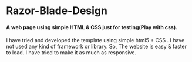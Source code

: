 # Razor-Blade-Design
#### A web page using simple HTML &amp; CSS just for testing(Play with css).

I have tried and developed the template using  simple html5 + CSS . I have not used any kind of framework or library. So, The website is easy & faster to load. I have tried to make it as much as responsive.
  
